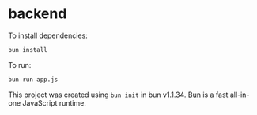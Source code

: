 # backend

To install dependencies:

```bash
bun install
```

To run:

```bash
bun run app.js
```

This project was created using `bun init` in bun v1.1.34. [Bun](https://bun.sh) is a fast all-in-one JavaScript runtime.
